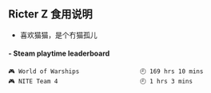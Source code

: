 ## Ricter Z 食用说明
- 喜欢猫猫，是个冇猫孤儿

<!-- steam-box start -->
#### - Steam playtime leaderboard
```text
🎮 World of Warships                 🕘 169 hrs 10 mins
🎮 NITE Team 4                       🕘 1 hrs 3 mins
```
<!-- Powered by https://github.com/YouEclipse/steam-box . -->
<!-- steam-box end -->
